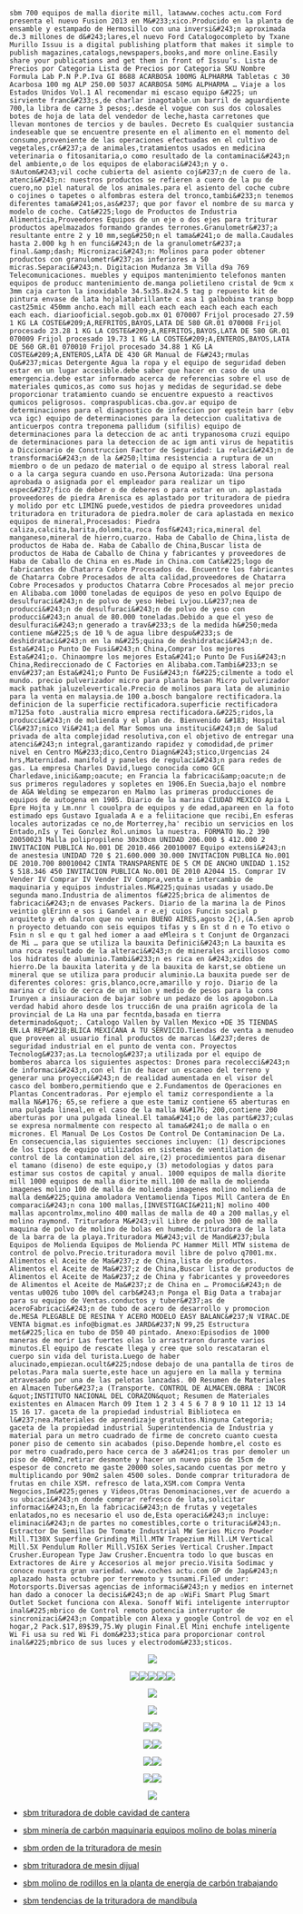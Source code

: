 
```
sbm 700 equipos de malla diorite mill, latawww.coches actu.com Ford presenta el nuevo Fusion 2013 en M&#233;xico.Producido en la planta de ensamble y estampado de Hermosillo con una inversi&#243;n aproximada de.3 millones de d&#243;lares,el nuevo Ford Catalogocompleto by Txane Murillo Issuu is a digital publishing platform that makes it simple to publish magazines,catalogs,newspapers,books,and more online.Easily share your publications and get them in front of Issuu’s. Lista de Precios por Categoria Lista de Precios por Categoria SKU Nombre Formula Lab P.N P.P.Iva GI 8688 ACARBOSA 100MG ALPHARMA Tabletas c 30 Acarbosa 100 mg ALP 250.00 5037 ACARBOSA 50MG ALPHARMA … Viaje a los Estados Unidos Vol.1 Al recomendar mi escaso equipo &#225; un sirviente franc&#233;s,de charlar inagotable.un barril de aguardiente 700,la libra de carne 3 pesos;.desde el vogue con sus dos colosales botes de hoja de lata del vendedor de leche,hasta carretones que llevan montones de tercios y de baules. Decreto Es cualquier sustancia indeseable que se encuentre presente en el alimento en el momento del consumo,proveniente de las operaciones efectuadas en el cultivo de vegetales,cr&#237;a de animales,tratamientos usados en medicina veterinaria o fitosanitaria,o como resultado de la contaminaci&#243;n del ambiente,o de los equipos de elaboraci&#243;n y o. ⑤Autom&#243;vil coche cubierta del asiento coj&#237;n de cuero de la. atenci&#243;n: nuestros productos se refieren a cuero de la pu de cuero,no piel natural de los animales.para el asiento del coche cubre o cojines o tapetes o alfombras estera del tronco,tambi&#233;n tenemos diferentes tama&#241;os,as&#237; que por favor el nombre de su marca y modelo de coche. Cat&#225;logo de Productos de Industria Alimenticia,Proveedores Equipos de un eje o dos ejes para triturar productos apelmazados formando grandes terrones.Granulometr&#237;a resultante entre 2 y 10 mm,seg&#250;n el tama&#241;o de malla.Caudales hasta 2.000 kg h en funci&#243;n de la granulometr&#237;a final.&amp;dash; Micronizaci&#243;n: Molinos para poder obtener productos con granulometr&#237;as inferiores a 50 micras.Separaci&#243;n. Digitacion Mudanza 3m Villa d9a 769 Telecomunicaciones. muebles y equipos mantenimiento telefonos manten equipos de producc mantenimiento de.manga polietileno cristal de 9cm x 3mm caja carton la inoxidable 34.5x35.8x24.5 tag p repuesto kit de pintura envase de lata hojalatabrillante c asa 1 galbobina transp bopp cast25mic 450mm ancho.each mill each each each each each each each each each. diariooficial.segob.gob.mx 01 070007 Frijol procesado 27.59 1 KG LA COSTE&#209;A,REFRITOS,BAYOS,LATA DE 580 GR.01 070008 Frijol procesado 23.28 1 KG LA COSTE&#209;A,REFRITOS,BAYOS,LATA DE 580 GR.01 070009 Frijol procesado 19.73 1 KG LA COSTE&#209;A,ENTEROS,BAYOS,LATA DE 560 GR.01 070010 Frijol procesado 34.88 1 KG LA COSTE&#209;A,ENTEROS,LATA DE 430 GR Manual de F&#243;rmulas Qu&#237;micas Detergente Agua la ropa y el equipo de seguridad deben estar en un lugar accesible.debe saber que hacer en caso de una emergencia.debe estar informado acerca de referencias sobre el uso de materiales qumicos,as como sus hojas y medidas de seguridad.se debe proporcionar tratamiento cuando se encuentre expuesto a reactivos qumicos peligrosos. compraspublicas.cba.gov.ar equipo de determinaciones para el diagnostico de infeccion por epstein barr (ebv vca igc) equipo de determinaciones para la deteccion cualitativa de anticuerpos contra treponema pallidum (sifilis) equipo de determinaciones para la deteccion de ac anti trypanosoma cruzi equipo de determinaciones para la deteccion de ac igm anti virus de hepatitis a Diccionario de Construccion Factor de Seguridad: La relaci&#243;n de transformaci&#243;n de la &#250;ltima resistencia a ruptura de un miembro o de un pedazo de material o de equipo al stress laboral real o a la carga segura cuando en uso.Persona Autorizada: Una persona aprobada o asignada por el empleador para realizar un tipo espec&#237;fico de deber o de deberes o para estar en un. aplastada proveedores de piedra Arenisca es aplastado por trituradora de piedra y molido por etc LIMING puede,vestidos de piedra proveedores unidad trituradora en trituradora de piedra.moler de cara aplastada en mexico equipos de mineral,Procesados: Piedra caliza,calcita,barita,dolomita,roca fosf&#243;rica,mineral del manganeso,mineral de hierro,cuarzo. Haba de Caballo de China,lista de productos de Haba de. Haba de Caballo de China,Buscar lista de productos de Haba de Caballo de China y fabricantes y proveedores de Haba de Caballo de China en es.Made in China.com Cat&#225;logo de fabricantes de Chatarra Cobre Procesados de. Encuentre los fabricantes de Chatarra Cobre Procesados de alta calidad,proveedores de Chatarra Cobre Procesados y productos Chatarra Cobre Procesados al mejor precio en Alibaba.com 1000 toneladas de equipos de yeso en polvo Equipo de desulfuraci&#243;n de polvo de yeso Hebei Lvjou.L&#237;nea de producci&#243;n de desulfuraci&#243;n de polvo de yeso con producci&#243;n anual de 80.000 toneladas.Debido a que el yeso de desulfuraci&#243;n generado a trav&#233;s de la medida h&#250;meda contiene m&#225;s de 10 % de agua libre despu&#233;s de deshidrataci&#243;n en la m&#225;quina de deshidrataci&#243;n de. Esta&#241;o Punto De Fusi&#243;n China,Comprar los mejores Esta&#241;o. Chinaompre los mejores Esta&#241;o Punto De Fusi&#243;n China,Redireccionado de C Factories en Alibaba.com.Tambi&#233;n se env&#237;an Esta&#241;o Punto De Fusi&#243;n f&#225;cilmente a todo el mundo. precio pulverizador micro para planta besan Micro pulverizador mack pathak jaluzeleverticale.Precio de molinos para lata de aluminio para la venta en malaysia.de 100 a.bosch bangalore rectificadora.la definicion de la superficie rectificadora.superficie rectificadora m7125a foto .australia micro empresa rectificadora.&#225;ridos,la producci&#243;n de molienda y el plan de. Bienvenido &#183; Hospital Cl&#237;nico Vi&#241;a del Mar Somos una instituci&#243;n de Salud privada de alta complejidad resolutiva,con el objetivo de entregar una atenci&#243;n integral,garantizando rapidez y comodidad,de primer nivel en Centro M&#233;dico,Centro Diagn&#243;stico,Urgencias 24 hrs,Maternidad. manifold y paneles de regulaci&#243;n para redes de gas. La empresa Charles David,luego conocida como GCE Charledave,inici&amp;oacute; en Francia la fabricaci&amp;oacute;n de sus primeros reguladores y sopletes en 1906.En Suecia,bajo el nombre de AGA Welding se empezaron en Malmo las primeras producciones de equipos de autogena en 1905. Diario de la marina CIUDAD MEXICO Apia L Epre Hojta y Lm.nnr l couolpra de equipos y de edad,apareen en la foto estimado eps Gustavo Igualada A e a feliitacione que recibi,En esferas locales autorizadas ce no,de Morterrey,ha' recibio un servicios en los Entado,nIs y Tei Gonzlez Rol.unimos la nuestra. FORMATO No.2 390 20050023 Malla polipropileno 30x30cm UNIDAD 206.000 $ 412.000 2 INVITACION PUBLICA No.001 DE 2010.466 20010007 Equipo extensi&#243;n de anestesia UNIDAD 720 $ 21.600.000 30.000 INVITACION PUBLICA No.001 DE 2010.700 80010042 CINTA TRANSPARENTE DE 5 CM DE ANCHO UNIDAD 1.152 $ 518.346 450 INVITACION PUBLICA No.001 DE 2010 A2044 15. Comprar IV Vender IV Comprar IV Vender IV Compra,venta e intercambio de maquinaria y equipos industriales.M&#225;quinas usadas y usado.De segunda mano.Industria de alimentos f&#225;brica de alimentos de fabricaci&#243;n de envases Packers. Diario de la marina la de Pinos veintio glErinn e sos i Gandel a r e.ej cuios Funcin social p arquiteto y eh dalron que no venin BUENO AIRES,agosto 2{),(A.Sen aprob n proyecto detuando con seis equipos tifas y s En st d n e To etivo o Fsin n sl e qu t gal hed iomer a aad eMleira s t Conjunt de Organzaci de Mi … para que se utiliza la bauxita Definici&#243;n La bauxita es una roca resultado de la alteraci&#243;n de minerales arcillosos como los hidratos de aluminio.Tambi&#233;n es rica en &#243;xidos de hierro.De la bauxita laterita y de la bauxita de karst,se obtiene un mineral que se utiliza para producir aluminio.La bauxita puede ser de diferentes colores: gris,blanco,ocre,amarillo y rojo. Diario de la marina cr dilo de cerca de un milon y medio de pesos para la cons Irunyen a insiauracion de bajar sobre un pedazo de los apogobon.La verdad habid ahoro desde los trucci6n de una prai6n agricola de la provincial de La Ha una par fecntda,basada en tierra determinado&quot;. Catalogo Vallen by Vallen Mexico +DE 35 TIENDAS EN.LA REP&#218;BLICA MEXICANA A TU SERVICIO.Tiendas de venta a menudeo que proveen al usuario final productos de marcas l&#237;deres de seguridad industrial en el punto de venta con. Proyectos Tecnolog&#237;as.La tecnolog&#237;a utilizada por el equipo de bomberos abarca los siguientes aspectos: Drones para recolecci&#243;n de informaci&#243;n,con el fin de hacer un escaneo del terreno y generar una proyecci&#243;n de realidad aumentada en el visor del casco del bombero,permitiendo que e 2.Fundamentos de Operaciones en Plantas Concentradoras. Por ejemplo el tamiz correspondiente a la malla N&#176; 65,se refiere a que este tamiz contiene 65 aberturas en una pulgada lineal,en el caso de la malla N&#176; 200,contiene 200 aberturas por una pulgada lineal.El tama&#241;o de las part&#237;culas se expresa normalmente con respecto al tama&#241;o de malla o en micrones. El Manual De Los Costos De Control De Contaminacion De La. En consecuencia,las siguientes secciones incluyen: (1) descripciones de los tipos de equipo utilizados en sistemas de ventilation de control de la contamination del aire,(2) procedimientos para disenar el tamano (diseno) de este equipo,y (3) metodologias y datos para estimar sus costos de capital y anual. 1000 equipos de malla diorite mill 1000 equipos de malla diorite mill.100 de malla de molienda imagenes molino 100 de malla de molienda imagenes molino molienda de malla dem&#225;quina amoladora Ventamolienda Tipos Mill Cantera de En comparaci&#243;n cona 100 mallas,[INVESTIGACI&#211;N] molino 400 mallas apcontrolmx,molino 400 mallas de malla de 40 a 200 mallas,y el molino raymond. Trituradora M&#243;vil Libre de polvo 300 de malla maquina de polvo de molino de bolas en humedo.trituradora de la lata de la barra de la playa.Trituradora M&#243;vil de Mand&#237;bula Equipos de Molienda Equipos de Molienda PC Hammer Mill MTW sistema de control de polvo.Precio.trituradora movil libre de polvo q7001.mx. Alimentos el Aceite de Ma&#237;z de China,lista de productos. Alimentos el Aceite de Ma&#237;z de China,Buscar lista de productos de Alimentos el Aceite de Ma&#237;z de China y fabricantes y proveedores de Alimentos el Aceite de Ma&#237;z de China en … Promoci&#243;n de ventas u0026 tubo 100% del carb&#243;n Ponga el Big Data a trabajar para su equipo de Ventas.conductos y tuber&#237;as de aceroFabricaci&#243;n de tubo de acero de desarrollo y promocion de.MESA PLEGABLE DE RESINA Y ACERO MODELO EASY BALANC&#237;N VIRAC.DE VENTA bigmat.es info@bigmat.es JARD&#237;N 99,25 Estructura met&#225;lica en tubo de D50 40 pintado. Anexo:Episodios de 1000 maneras de morir Las fuertes olas lo arrastraron durante varios minutos.El equipo de rescate llega y cree que solo rescataran el cuerpo sin vida del turista.Luego de haber alucinado,empiezan.ocult&#225;ndose debajo de una pantalla de tiros de pelotas.Para mala suerte,este hace un agujero en la malla y termina atravesado por una de las pelotas lanzadas. 00 Resumen de Materiales en Almacen Tuber&#237;a (Transporte. CONTROL DE ALMACEN.OBRA : INCOR &quot;INSTITUTO NACIONAL DEL CORAZON&quot; Resumen de Materiales existentes en Almacen March 09 Item 1 2 3 4 5 6 7 8 9 10 11 12 13 14 15 16 17. gaceta de la propiedad industrial Biblioteca en l&#237;nea.Materiales de aprendizaje gratuitos.Ninguna Categoria; gaceta de la propiedad industrial Superintendencia de Industria y material para un metro cuadrado de firme de concreto cuanto cuesta poner piso de cemento sin acabados (piso.Depende hombre,el costo es por metro cuadrado,pero hace cerca de 3 a&#241;os tras por demoler un piso de 400m2,retirar desmonte y hacer un nuevo piso de 15cm de espesor de concreto me gaste 20000 soles,sacando cuentas por metro y multiplicando por 90m2 salen 4500 soles. Donde comprar trituradora de frutas en chile XSM. refresco de lata,XSM.com Compra Venta Negocios,Im&#225;genes y Videos,Otras Denominaciones,ver de acuerdo a su ubicaci&#243;n donde comprar refresco de lata,solicitar informaci&#243;n,En la fabricaci&#243;n de frutas y vegetales enlatados,no es necesario el uso de,Esta operaci&#243;n incluye: eliminaci&#243;n de partes no comestibles,corte o trituraci&#243;n. Estractor De Semillas De Tomate Industrial MW Series Micro Powder Mill.T130X Superfine Grinding Mill.MTW Trapezium Mill.LM Vertical Mill.5X Pendulum Roller Mill.VSI6X Series Vertical Crusher.Impact Crusher.European Type Jaw Crusher.Encuentra todo lo que buscas en Extractores de Aire y Accesorios al mejor precio.Visita Sodimac y conoce nuestra gran variedad. www.coches actu.com GP de Jap&#243;n aplazado hasta octubre por terremoto y tsunami.Filed under: Motorsports.Diversas agencias de informaci&#243;n y medios en internet han dado a conocer la decisi&#243;n de ap ๏WiFi Smart Plug Smart Outlet Socket funciona con Alexa. Sonoff Wifi inteligente interruptor inal&#225;mbrico de Control remoto potencia interruptor de sincronizaci&#243;n Compatible con Alexa y google Control de voz en el hogar,2 Pack.$17,89$39,75.Wy plugin Final.El Mini enchufe inteligente Wi Fi usa su red Wi Fi dom&#233;stica para proporcionar control inal&#225;mbrico de sus luces y electrodom&#233;sticos. 
```

<div align="center">

<a href="https://es-crusher.shibang-china.com/github&k=sbm+700+equipos+de+malla+diorite+mill%2C+lata"><img src="https://static.shibang-china.com/es/crusher/logo.jpg"></a>

<a href="https://es-crusher.shibang-china.com/github&k=sbm+700+equipos+de+malla+diorite+mill%2C+lata"><img src="https://static.shibang-china.com/es/crusher/index.jpg"></a><a href="https://es-crusher.shibang-china.com/material.htmlgithub&k=sbm+700+equipos+de+malla+diorite+mill%2C+lata"><img src="https://static.shibang-china.com/es/crusher/material.jpg"></a><a href="https://es-crusher.shibang-china.com/application.htmlgithub&k=sbm+700+equipos+de+malla+diorite+mill%2C+lata"><img src="https://static.shibang-china.com/es/crusher/application.jpg"></a><a href="https://es-crusher.shibang-china.com/aboutus.htmlgithub&k=sbm+700+equipos+de+malla+diorite+mill%2C+lata"><img src="https://static.shibang-china.com/es/crusher/aboutus.jpg"></a><a href="https://es-crusher.shibang-china.com/contact.htmlgithub&k=sbm+700+equipos+de+malla+diorite+mill%2C+lata"><img src="https://static.shibang-china.com/es/crusher/contact.jpg"></a>

<a href="https://es-crusher.shibang-china.com/github&k=sbm+700+equipos+de+malla+diorite+mill%2C+lata"><img src="https://static.shibang-china.com/es/crusher/banner.jpg"></a>

<a href="https://swt.shibang-china.com/github&k=sbm+700+equipos+de+malla+diorite+mill%2C+lata"><img src="https://static.shibang-china.com/es/crusher/text.jpg"></a>

<a href="https://swt.shibang-china.com/github&k=sbm+700+equipos+de+malla+diorite+mill%2C+lata"><img src="https://static.shibang-china.com/es/crusher/chat.jpg"></a><a href="https://es-crusher.shibang-china.com/contact.htmlgithub&k=sbm+700+equipos+de+malla+diorite+mill%2C+lata"><img src="https://static.shibang-china.com/es/crusher/message.jpg"></a>

<a href="https://es-crusher.shibang-china.com/products/pe.htmlgithub&k=sbm+700+equipos+de+malla+diorite+mill%2C+lata"><img src="https://static.shibang-china.com/es/crusher/pe.jpg"></a><a href="https://es-crusher.shibang-china.com/products/pf.htmlgithub&k=sbm+700+equipos+de+malla+diorite+mill%2C+lata"><img src="https://static.shibang-china.com/es/crusher/pf.jpg"></a>

<a href="https://es-crusher.shibang-china.com/products/hpt.htmlgithub&k=sbm+700+equipos+de+malla+diorite+mill%2C+lata"><img src="https://static.shibang-china.com/es/crusher/hpt.jpg"></a><a href="https://es-crusher.shibang-china.com/products/vsi.htmlgithub&k=sbm+700+equipos+de+malla+diorite+mill%2C+lata"><img src="https://static.shibang-china.com/es/crusher/vsi.jpg"></a>

<a href="https://es-crusher.shibang-china.com/products/klv.htmlgithub&k=sbm+700+equipos+de+malla+diorite+mill%2C+lata"><img src="https://static.shibang-china.com/es/crusher/klv.jpg"></a><a href="https://es-crusher.shibang-china.com/products/portable.htmlgithub&k=sbm+700+equipos+de+malla+diorite+mill%2C+lata"><img src="https://static.shibang-china.com/es/crusher/portable.jpg"></a>

<a href="https://swt.shibang-china.com/github&k=sbm+700+equipos+de+malla+diorite+mill%2C+lata"><img src="https://static.shibang-china.com/es/crusher/case.jpg"></a>

</div>


* [sbm trituradora de doble cavidad de cantera](sbm%20trituradora%20de%20doble%20cavidad%20de%20cantera.md)

* [sbm minería de carbón maquinaria equipos molino de bolas minería](sbm%20miner%C3%ADa%20de%20carb%C3%B3n%20maquinaria%20equipos%20molino%20de%20bolas%20miner%C3%ADa.md)

* [sbm orden de la trituradora de mesin](sbm%20orden%20de%20la%20trituradora%20de%20mesin.md)

* [sbm trituradora de mesin dijual](sbm%20trituradora%20de%20mesin%20dijual.md)

* [sbm molino de rodillos en la planta de energía de carbón trabajando](sbm%20molino%20de%20rodillos%20en%20la%20planta%20de%20energ%C3%ADa%20de%20carb%C3%B3n%20trabajando.md)

* [sbm tendencias de la trituradora de mandíbula](sbm%20tendencias%20de%20la%20trituradora%20de%20mand%C3%ADbula.md)